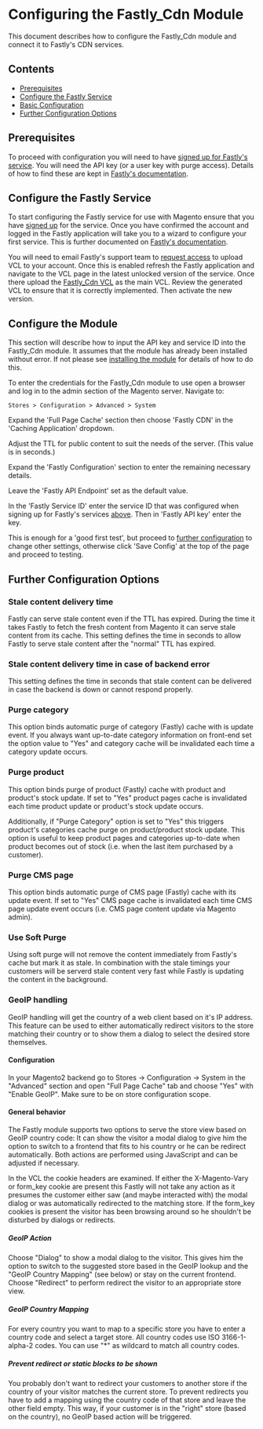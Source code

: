# Configuring the Fastly_Cdn Module

This document describes how to configure the Fastly_Cdn module and connect it
to Fastly's CDN services.

## Contents

* [Prerequisites](#prerequisites)
* [Configure the Fastly Service](#configure-the-fastly-service)
* [Basic Configuration](#configure-the-module)
* [Further Configuration Options](#further-configuration-options)

## Prerequisites

To proceed with configuration you will need to have
[signed up for Fastly's service](https://www.fastly.com/signup). You will need
the API key (or a user key with purge access). Details of how to find these
are kept in [Fastly's documentation](https://docs.fastly.com/guides/account-management-and-security/finding-and-managing-your-account-info).

## Configure the Fastly Service

To start configuring the Fastly service for use with Magento ensure that you
have [signed up](https://www.fastly.com/signup) for the service. Once you have
confirmed the account and logged in the Fastly application will take you to a
wizard to configure your first service. This is further documented on [Fastly's documentation](https://docs.fastly.com/guides/basic-setup/sign-up-and-create-your-first-service).

You will need to email Fastly's support team to
[request access](https://docs.fastly.com/guides/vcl/uploading-custom-vcl) to
upload VCL to your account.
Once this is enabled refresh the Fastly application and navigate to the VCL
page in the latest unlocked version of the service. Once there upload the
[Fastly_Cdn VCL](../etc/fastl.vcl) as the main VCL. Review the generated VCL
to ensure that it is correctly implemented. Then activate the new version.

## Configure the Module

This section will describe how to input the API key and service ID into the
Fastly_Cdn module. It assumes that the module has already been installed
without error. If not please see [installing the module](INSTALLATION.md) for
details of how to do this.

To enter the credentials for the Fastly_Cdn module to use open a browser and
log in to the admin section of the Magento server. Navigate to:

```
Stores > Configuration > Advanced > System
```

Expand the 'Full Page Cache' section then choose 'Fastly CDN' in the 'Caching
Application' dropdown.

Adjust the TTL for public content to suit the needs of the server. (This value
is in seconds.)

Expand the 'Fastly Configuration' section to enter the remaining necessary
details.

Leave the 'Fastly API Endpoint' set as the default value.

In the 'Fastly Service ID' enter the service ID that was configured when
signing up for Fastly's services [above](#configure-the-fastly-service). Then
in 'Fastly API key' enter the key.

This is enough for a 'good first test', but proceed to
[further configuration](#further-configuration-options) to change other
settings, otherwise click 'Save Config' at the top of the page and proceed to
testing.

## Further Configuration Options

### Stale content delivery time

Fastly can serve stale content even if the TTL has expired. During the time it
takes Fastly to fetch the fresh content from Magento it can serve stale content
from its cache. This setting defines the time in seconds to allow Fastly to
serve stale content after the "normal" TTL has expired.

### Stale content delivery time in case of backend error

This setting defines the time in seconds that stale content can be delivered in
case the backend is down or cannot respond properly.

### Purge category

This option binds automatic purge of category (Fastly) cache with is update
event. If you always want up-to-date category information on  front-end set the
option value to "Yes" and category cache will be invalidated each time a
category update occurs.

### Purge product

This option binds purge of product (Fastly) cache with product and product's
stock update. If set to "Yes" product pages cache is invalidated each time
product update or product's stock update occurs.

Additionally, if "Purge Category" option is set to "Yes" this triggers
product's categories cache purge on product/product stock update. This option
is useful to keep product pages and categories up-to-date when product becomes
out of stock (i.e. when the last item purchased by a customer).

### Purge CMS page

This option binds automatic purge of CMS page (Fastly) cache with its update
event. If set to "Yes" CMS page cache is invalidated each time CMS page update
event occurs (i.e. CMS page content update via Magento admin).

### Use Soft Purge

Using soft purge will not remove the content immediately from Fastly's cache
but mark it as stale. In combination with the stale timings your customers will
be serverd stale content very fast while Fastly is updating the content in the
background.

### GeoIP handling

GeoIP handling will get the country of a web client
based on it's IP address. This feature can be used to either automatically
redirect visitors to the store matching their country or to show them a dialog
to select the desired store themselves.

#### Configuration

In your Magento2 backend go to Stores -> Configuration -> System in the
"Advanced" section and open "Full Page Cache" tab and choose "Yes" with "Enable
GeoIP". Make sure to be on store configuration scope.

#### General behavior

The Fastly module supports two options to serve the store view based on GeoIP
country code: It can show the visitor a modal dialog to give him the option to
switch to a frontend that fits to his country or he can be redirect
automatically. Both actions are performed using JavaScript and can be adjusted
if necessary.

In the VCL the cookie headers are examined. If either the X-Magento-Vary or
form_key cookie are present this Fastly will not take any action as it presumes
the customer either saw (and maybe interacted with) the modal dialog or was
automatically redirected to the matching store. If the form_key cookies is
present the visitor has been browsing around so he shouldn't be disturbed by
dialogs or redirects.

##### GeoIP Action

Choose "Dialog" to show a modal dialog to the visitor. This gives him the
option to switch to the suggested store based in the GeoIP lookup and the
"GeoIP Country Mapping" (see below) or stay on the current frontend. Choose
"Redirect" to perform redirect the visitor to an appropriate store view.

##### GeoIP Country Mapping

For every country you want to map to a specific store you have to enter a
country code and select a target store. All country codes use ISO
3166-1-alpha-2 codes. You can use "*" as wildcard to match all country codes.

##### Prevent redirect or static blocks to be shown

You probably don't want to redirect your customers to another store if the
country of your visitor matches the current store. To prevent redirects you
have to add a mapping using the country code of that store and leave the other
field empty. This way, if your customer is in the "right" store (based on the
country), no GeoIP based action will be triggered.
